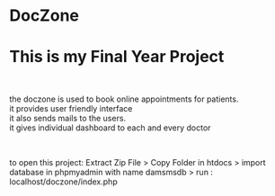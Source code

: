 # DocZone
<h1>This is my Final Year Project</h1><br>

the doczone is used to book online appointments for patients.<br>
it provides user friendly interface<br>
it also sends mails to the users.<br>
it gives individual dashboard to each and every doctor<br>

<br>

to open this project: Extract Zip File > Copy Folder in htdocs > import database in phpmyadmin with name damsmsdb > run : localhost/doczone/index.php
